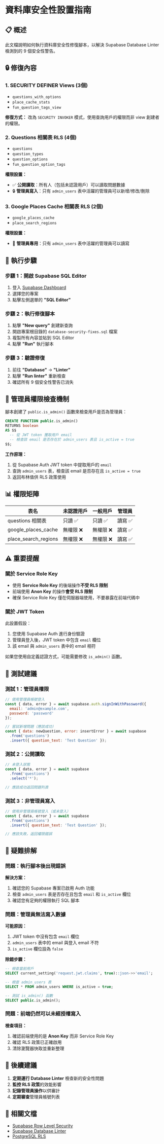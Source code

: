 # 資料庫安全性設置指南

## 📋 概述

此文檔說明如何執行資料庫安全性修復腳本，以解決 Supabase Database Linter 檢測到的 9 個安全性警告。

## 🔒 修復內容

### 1. **SECURITY DEFINER Views (3個)**
- `questions_with_options`
- `place_cache_stats`
- `fun_question_tags_view`

**修復方式：** 改為 `SECURITY INVOKER` 模式，使用查詢用戶的權限而非 view 創建者的權限。

### 2. **Questions 相關表 RLS (4個)**
- `questions`
- `question_types`
- `question_options`
- `fun_question_option_tags`

**權限設置：**
- ✅ **公開讀取**：所有人（包括未認證用戶）可以讀取問題數據
- 🔒 **管理員寫入**：只有 `admin_users` 表中活躍的管理員可以新增/修改/刪除

### 3. **Google Places Cache 相關表 RLS (2個)**
- `google_places_cache`
- `place_search_regions`

**權限設置：**
- 🔐 **管理員專用**：只有 `admin_users` 表中活躍的管理員可以讀寫

## 🚀 執行步驟

### 步驟 1：開啟 Supabase SQL Editor
1. 登入 [Supabase Dashboard](https://app.supabase.com)
2. 選擇您的專案
3. 點擊左側選單的 **"SQL Editor"**

### 步驟 2：執行修復腳本
1. 點擊 **"New query"** 創建新查詢
2. 開啟專案根目錄的 `database-security-fixes.sql` 檔案
3. 複製所有內容並貼到 SQL Editor
4. 點擊 **"Run"** 執行腳本

### 步驟 3：驗證修復
1. 前往 **"Database"** → **"Linter"**
2. 點擊 **"Run linter"** 重新檢查
3. 確認所有 9 個安全性警告已消失

## 🔑 管理員權限檢查機制

腳本創建了 `public.is_admin()` 函數來檢查用戶是否為管理員：

```sql
CREATE FUNCTION public.is_admin()
RETURNS boolean
AS $$
  -- 從 JWT token 獲取用戶 email
  -- 檢查該 email 是否存在於 admin_users 表且 is_active = true
$$;
```

**工作原理：**
1. 從 Supabase Auth JWT token 中提取用戶的 `email`
2. 查詢 `admin_users` 表，檢查該 email 是否存在且 `is_active = true`
3. 返回布林值供 RLS 政策使用

## 📊 權限矩陣

| 表名 | 未認證用戶 | 一般用戶 | 管理員 |
|------|-----------|---------|--------|
| questions 相關表 | 只讀 ✅ | 只讀 ✅ | 讀寫 ✅ |
| google_places_cache | 無權限 ❌ | 無權限 ❌ | 讀寫 ✅ |
| place_search_regions | 無權限 ❌ | 無權限 ❌ | 讀寫 ✅ |

## ⚠️ 重要提醒

### 關於 Service Role Key
- 使用 **Service Role Key** 的後端操作**不受 RLS 限制**
- 前端使用 **Anon Key** 的操作**會受 RLS 限制**
- 確保 Service Role Key 僅在伺服器端使用，不要暴露在前端代碼中

### 關於 JWT Token
此設置假設：
1. 您使用 Supabase Auth 進行身份驗證
2. 管理員登入後，JWT token 中包含 `email` 欄位
3. 該 email 與 `admin_users` 表中的 email 相符

如果您使用自定義認證方式，可能需要修改 `is_admin()` 函數。

## 🧪 測試建議

### 測試 1：管理員權限
```javascript
// 使用管理員帳號登入
const { data, error } = await supabase.auth.signInWithPassword({
  email: 'admin@example.com',
  password: 'password'
});

// 嘗試新增問題（應該成功）
const { data: newQuestion, error: insertError } = await supabase
  .from('questions')
  .insert({ question_text: 'Test Question' });
```

### 測試 2：公開讀取
```javascript
// 未登入狀態
const { data, error } = await supabase
  .from('questions')
  .select('*');

// 應該成功返回問題列表
```

### 測試 3：非管理員寫入
```javascript
// 使用非管理員帳號登入（或未登入）
const { data, error } = await supabase
  .from('questions')
  .insert({ question_text: 'Test Question' });

// 應該失敗，返回權限錯誤
```

## 🔧 疑難排解

### 問題：執行腳本後出現錯誤
**解決方案：**
1. 確認您的 Supabase 專案已啟用 Auth 功能
2. 檢查 `admin_users` 表是否存在且包含 `email` 和 `is_active` 欄位
3. 確認您有足夠的權限執行 SQL 腳本

### 問題：管理員無法寫入數據
**可能原因：**
1. JWT token 中沒有包含 `email` 欄位
2. `admin_users` 表中的 email 與登入 email 不符
3. `is_active` 欄位設為 `false`

**除錯步驟：**
```sql
-- 檢查當前用戶
SELECT current_setting('request.jwt.claims', true)::json->>'email';

-- 檢查 admin_users 表
SELECT * FROM admin_users WHERE is_active = true;

-- 測試 is_admin() 函數
SELECT public.is_admin();
```

### 問題：前端仍然可以未經授權寫入
**檢查項目：**
1. 確認前端使用的是 **Anon Key** 而非 Service Role Key
2. 確認 RLS 政策已正確啟用
3. 清除瀏覽器快取並重新整理

## 📝 後續建議

1. **定期運行 Database Linter** 檢查新的安全性問題
2. **監控 RLS 政策**的效能影響
3. **記錄管理員操作**以供審計
4. **定期審查**管理員帳號列表

## 🔗 相關文檔

- [Supabase Row Level Security](https://supabase.com/docs/guides/auth/row-level-security)
- [Supabase Database Linter](https://supabase.com/docs/guides/database/database-linter)
- [PostgreSQL RLS](https://www.postgresql.org/docs/current/ddl-rowsecurity.html)
